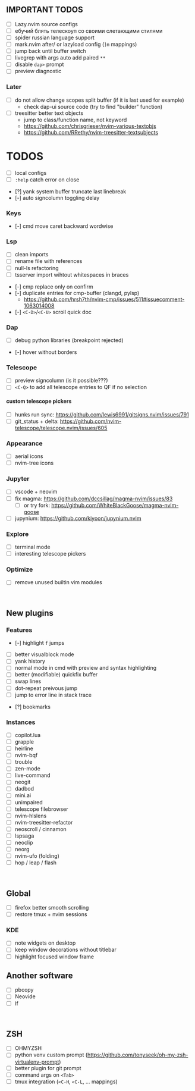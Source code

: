 ## IMPORTANT TODOS
- [ ] Lazy.nvim source configs
- [ ] ебучий блять телескоуп со своими слетающими стилями
- [ ] spider russian language support
- [ ] mark.nvim after/ or lazyload config (`]m` mappings)
- [ ] jump back until buffer switch
- [ ] livegrep with args auto add paired `**`
- [ ] disable `dap>` prompt
- [ ] preview diagnostic
### Later
- [ ] do not allow change scopes split buffer (if it is last used for example)
    - check dap-ui source code (try to find "builder" function)
- [ ] treesitter better text objects 
    - jump to class/function name, not keyword
    - https://github.com/chrisgrieser/nvim-various-textobjs
    - https://github.com/RRethy/nvim-treesitter-textsubjects

# TODOS
- [ ] local configs
- [ ] `:help` catch error on close
- [?] yank system buffer truncate last linebreak
- [-] auto signcolumn toggling delay
### Keys
- [-] cmd move caret backward wordwise
### Lsp
- [ ] clean imports
- [ ] rename file with references
- [ ] null-ls refactoring
- [ ] tsserver import wihtout whitespaces in braces
- [-] cmp replace only on confirm
- [-] duplicate entries for cmp-buffer (clangd, pylsp)
    - https://github.com/hrsh7th/nvim-cmp/issues/511#issuecomment-1063014008
- [-] `<C-D>`/`<C-U>` scroll quick doc
### Dap
- [ ] debug python libraries (breakpoint rejected)
- [-] hover without borders
### Telescope
- [ ] preview signcolumn (is it possible???)
- [ ] `<C-Q>` to add all telescope entries to QF if no selection
#### custom telescope pickers
- [ ] hunks run sync: https://github.com/lewis6991/gitsigns.nvim/issues/791
- [ ] git_status + delta: https://github.com/nvim-telescope/telescope.nvim/issues/605
### Appearance
- [ ] aerial icons
- [ ] nvim-tree icons
### Jupyter
- [ ] vscode + neovim
- [ ] fix magma: https://github.com/dccsillag/magma-nvim/issues/83
    - [ ] or try fork: https://github.com/WhiteBlackGoose/magma-nvim-goose
- [ ] jupynium: https://github.com/kiyoon/jupynium.nvim
### Explore
- [ ] terminal mode
- [ ] interesting telescope pickers
### Optimize
- [ ] remove unused builtin vim modules

<br>

## New plugins
### Features
- [-] highlight `f` jumps
- [ ] better visualblock mode
- [ ] yank history
- [ ] normal mode in cmd with preview and syntax highlighting
- [ ] better (modifiable) quickfix buffer
- [ ] swap lines
- [ ] dot-repeat preivous jump
- [ ] jump to error line in stack trace
- [?] bookmarks
### Instances
- [ ] copilot.lua
- [ ] grapple
- [ ] heirline
- [ ] nvim-bqf
- [ ] trouble
- [ ] zen-mode
- [ ] live-command
- [ ] neogit
- [ ] dadbod
- [ ] mini.ai
- [ ] unimpaired
- [ ] telescope filebrowser
- [ ] nvim-hlslens
- [ ] nvim-treesitter-refactor
- [ ] neoscroll / cinnamon
- [ ] lspsaga
- [ ] neoclip
- [ ] neorg
- [ ] nvim-ufo (folding)
- [ ] hop / leap / flash

<br>

## Global
- [ ] firefox better smooth scrolling
- [ ] restore tmux + nvim sessions
### KDE
- [ ] note widgets on desktop
- [ ] keep window decorations without titlebar
- [ ] highlight focused window frame

## Another software
- [ ] pbcopy
- [ ] Neovide
- [ ] lf

<br>

## ZSH
- [ ] OHMYZSH
- [ ] python venv custom prompt (https://github.com/tonyseek/oh-my-zsh-virtualenv-prompt)
- [ ] better plugin for git prompt
- [ ] command args on `<Tab>`
- [ ] tmux integration (`<C-H`, `<C-L`, ... mappings)
